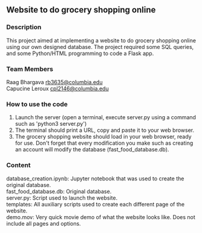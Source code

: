 ## Website to do grocery shopping online

### Description

This project aimed at implementing a website to do grocery shopping online using our own designed database. The project required some SQL queries, and some Python/HTML programming to code a Flask app. 

### Team Members

Raag Bhargava rb3635@columbia.edu  
Capucine Leroux cpl2146@columbia.edu

### How to use the code

1. Launch the server (open a terminal, execute server.py using a command such as 'python3 server.py')  
2. The terminal should print a URL, copy and paste it to your web browser.  
3. The grocery shopping website should load in your web browser, ready for use. Don't forget that every modification you make such as creating an account will modify the database (fast_food_database.db).  

### Content

database_creation.ipynb: Jupyter notebook that was used to create the original database.  
fast_food_database.db: Original database.  
server.py: Script used to launch the website.  
templates: All auxiliary scripts used to create each different page of the website.  
demo.mov: Very quick movie demo of what the website looks like. Does not include all pages and options.   

